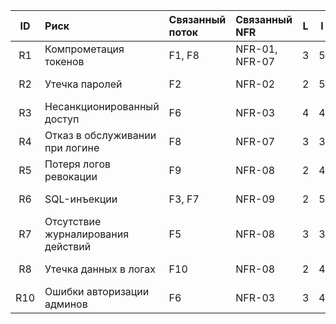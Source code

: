 |  ID | Риск                               | Связанный поток | Связанный NFR  |  L  |  I  | Risk=L×I | Стратегия | Владелец          | Срок     | Критерий закрытия                |
| :-: | :--------------------------------- |:----------------|:---------------| :-: | :-: | :------: | :-------- | :---------------- | :------- | :------------------------------- |
|  R1 | Компрометация токенов              | F1, F8          | NFR-01, NFR-07 |  3  |  5  |    15    | Снизить   | Security Engineer | Sprint 2 | JWT TTL ≤15м, revocation CI test |
|  R2 | Утечка паролей                     | F2              | NFR-02         |  2  |  5  |    10    | Избежать  | Backend Dev       | Sprint 2 | Argon2id bench тест              |
|  R3 | Несанкционированный доступ         | F6              | NFR-03         |  4  |  4  |    16    | Снизить   | Backend Dev       | Sprint 2 | e2e IDOR test                    |
|  R4 | Отказ в обслуживании при логине    | F8              | NFR-07         |  3  |  3  |     9    | Снизить   | Backend Dev       | Sprint 3 | Rate limit тест                  |
|  R5 | Потеря логов ревокации             | F9              | NFR-08         |  2  |  4  |     8    | Принять   | DevOps            | Sprint 3 | Мониторинг логов в Sentry        |
|  R6 | SQL-инъекции                       | F3, F7          | NFR-09         |  2  |  5  |    10    | Избежать  | Backend Dev       | Sprint 2 | DAST scan (ZAP baseline)         |
|  R7 | Отсутствие журналирования действий | F5              | NFR-08         |  3  |  3  |     9    | Снизить   | Backend Dev       | Sprint 3 | Проверка логов вручную           |
|  R8 | Утечка данных в логах              | F10             | NFR-08         |  2  |  4  |     8    | Снизить   | DevOps            | Sprint 3 | Линтер mask-log check            |
| R10 | Ошибки авторизации админов         | F6              | NFR-03         |  3  |  4  |    12    | Снизить   | Backend Dev       | Sprint 3 | pytest test_promote_by_non_admin |
